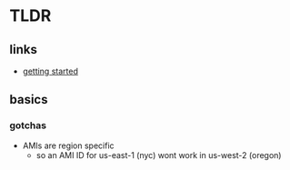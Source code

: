 # TLDR

## links

- [getting started](https://docs.aws.amazon.com/AWSEC2/latest/UserGuide/finding-an-ami.html#finding-quick-start-ami)

## basics

### gotchas

- AMIs are region specific
  - so an AMI ID for us-east-1 (nyc) wont work in us-west-2 (oregon)
